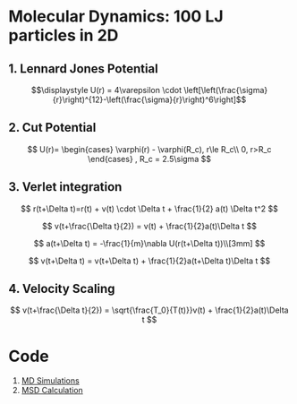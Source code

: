 
# Molecular Dynamics: 100 LJ particles in 2D

## 1. Lennard Jones Potential

$$\displaystyle U(r) = 4\varepsilon \cdot \left[\left(\frac{\sigma}{r}\right)^{12}-\left(\frac{\sigma}{r}\right)^6\right]$$

## 2. Cut Potential

$$
U(r)=
\begin{cases}
\varphi(r) - \varphi(R_c), r\le R_c\\
0, r>R_c
\end{cases}
, R_c = 2.5\sigma
$$

## 3. Verlet integration

$$
r(t+\Delta t)=r(t) + v(t) \cdot \Delta t + \frac{1}{2} a(t) \Delta t^2
$$

$$
v(t+\frac{\Delta t}{2}) = v(t) + \frac{1}{2}a(t)\Delta t
$$

$$
a(t+\Delta t) = -\frac{1}{m}\nabla U(r(t+\Delta t))\\[3mm]
$$

$$
v(t+\Delta t) = v(t+\Delta t) + \frac{1}{2}a(t+\Delta t)\Delta t
$$

## 4. Velocity Scaling

$$
v(t+\frac{\Delta t}{2}) = \sqrt{\frac{T_0}{T(t)}}v(t) + \frac{1}{2}a(t)\Delta t
$$

# Code

1. [MD Simulations](MD.py)
2. [MSD Calculation](MD.ipynb)